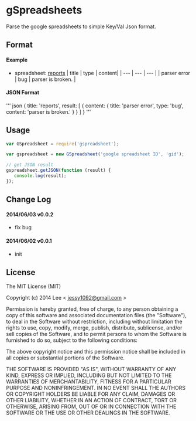 gSpreadsheets
=============
Parse the google spreadsheets to simple Key/Val Json format.

## Format

#### Example

- spreadsheet: [reports](https://docs.google.com/spreadsheets/d/1brZPjwhW1PnLSbVOcpjdrnZXi-vYsLTlcbNASL_boXY/edit#gid=0)
| title | type | content|
| --- | --- | --- |
| parser error | bug | parser is broken. |

#### JSON Format

''' json
{
    title: 'reports',
    result: [ { 
        content: { 
            title: 'parser error',
            type: 'bug',
            content: 'parser is broken.' 
        } 
    } ]
}
'''

## Usage

``` index.js
var GSpreadsheet = require('gspreadsheet');

var gspreadsheet = new GSpreadsheet('google spreadsheet ID', 'gid');

// get JSON result
gspreadsheet.getJSON(function (result) {
   console.log(result); 
});
```

## Change Log

#### 2014/06/03 v0.0.2
- fix bug

#### 2014/06/02 v0.0.1
- init

## License

The MIT License (MIT)

Copyright (c) 2014 Lee  < jessy1092@gmail.com >

Permission is hereby granted, free of charge, to any person obtaining a copy of
this software and associated documentation files (the "Software"), to deal in
the Software without restriction, including without limitation the rights to
use, copy, modify, merge, publish, distribute, sublicense, and/or sell copies of
the Software, and to permit persons to whom the Software is furnished to do so,
subject to the following conditions:

The above copyright notice and this permission notice shall be included in all
copies or substantial portions of the Software.

THE SOFTWARE IS PROVIDED "AS IS", WITHOUT WARRANTY OF ANY KIND, EXPRESS OR
IMPLIED, INCLUDING BUT NOT LIMITED TO THE WARRANTIES OF MERCHANTABILITY, FITNESS
FOR A PARTICULAR PURPOSE AND NONINFRINGEMENT. IN NO EVENT SHALL THE AUTHORS OR
COPYRIGHT HOLDERS BE LIABLE FOR ANY CLAIM, DAMAGES OR OTHER LIABILITY, WHETHER
IN AN ACTION OF CONTRACT, TORT OR OTHERWISE, ARISING FROM, OUT OF OR IN
CONNECTION WITH THE SOFTWARE OR THE USE OR OTHER DEALINGS IN THE SOFTWARE.
